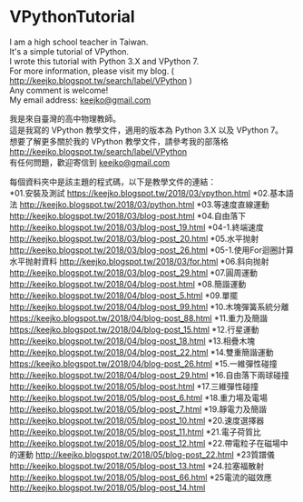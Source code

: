 # VPythonTutorial

I am a high school teacher in Taiwan.  
It's a simple tutorial of VPython.  
I wrote this tutorial with Python 3.X and VPython 7.   
For more information, please visit my blog. ( http://keejko.blogspot.tw/search/label/VPython )  
Any comment is welcome!  
My email address: keejko@gmail.com  


我是來自臺灣的高中物理教師。  
這是我寫的 VPython 教學文件，適用的版本為 Python 3.X 以及 VPython 7。  
想要了解更多關於我的 VPython 教學文件，請參考我的部落格 http://keejko.blogspot.tw/search/label/VPython  
有任何問題，歡迎寄信到 keejko@gmail.com  


每個資料夾中是該主題的程式碼，以下是教學文件的連結：  
*01.安裝及測試         https://keejko.blogspot.tw/2018/03/vpython.html
*02.基本語法           http://keejko.blogspot.tw/2018/03/python.html
*03.等速度直線運動     http://keejko.blogspot.tw/2018/03/blog-post.html
*04.自由落下           http://keejko.blogspot.tw/2018/03/blog-post_19.html
*04-1.終端速度         http://keejko.blogspot.tw/2018/03/blog-post_20.html
*05.水平抛射           http://keejko.blogspot.tw/2018/03/blog-post_26.html
*05-1.使用For迴圈計算水平抛射資料   http://keejko.blogspot.tw/2018/03/for.html
*06.斜向抛射           http://keejko.blogspot.tw/2018/03/blog-post_29.html
*07.圓周運動           http://keejko.blogspot.tw/2018/04/blog-post.html
*08.簡諧運動           http://keejko.blogspot.tw/2018/04/blog-post_5.html
*09.單擺               http://keejko.blogspot.tw/2018/04/blog-post_99.html
*10.木塊彈簧系統分離   https://keejko.blogspot.tw/2018/04/blog-post_88.html
*11.重力及簡諧         https://keejko.blogspot.tw/2018/04/blog-post_15.html
*12.行星運動           http://keejko.blogspot.tw/2018/04/blog-post_18.html
*13.相疊木塊           http://keejko.blogspot.tw/2018/04/blog-post_22.html
*14.雙重簡諧運動       https://keejko.blogspot.tw/2018/04/blog-post_26.html
*15.一維彈性碰撞       http://keejko.blogspot.tw/2018/04/blog-post_29.html
*16.自由落下兩球碰撞   http://keejko.blogspot.tw/2018/05/blog-post.html
*17.三維彈性碰撞       http://keejko.blogspot.tw/2018/05/blog-post_6.html
*18.重力場及電場       http://keejko.blogspot.tw/2018/05/blog-post_7.html
*19.靜電力及簡諧       http://keejko.blogspot.tw/2018/05/blog-post_10.html
*20.速度選擇器         http://keejko.blogspot.tw/2018/05/blog-post_11.html
*21.電子荷質比         http://keejko.blogspot.tw/2018/05/blog-post_12.html
*22.帶電粒子在磁場中的運動   http://keejko.blogspot.tw/2018/05/blog-post_22.html
*23質譜儀              http://keejko.blogspot.tw/2018/05/blog-post_13.html
*24.拉塞福散射　       http://keejko.blogspot.tw/2018/05/blog-post_66.html
*25電流的磁效應        http://keejko.blogspot.tw/2018/05/blog-post_14.html

